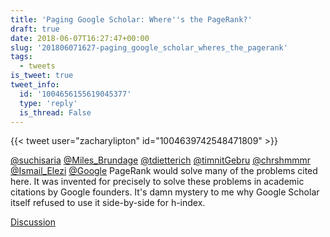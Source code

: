 ```yaml
---
title: 'Paging Google Scholar: Where''s the PageRank?'
draft: true
date: 2018-06-07T16:27:47+00:00
slug: '201806071627-paging_google_scholar_wheres_the_pagerank'
tags:
  - tweets
is_tweet: true
tweet_info:
  id: '1004656155619045377'
  type: 'reply'
  is_thread: False
---
```




{{< tweet user="zacharylipton" id="1004639742548471809" >}}

[@suchisaria](https://x.com/suchisaria) [@Miles_Brundage](https://x.com/Miles_Brundage) [@tdietterich](https://x.com/tdietterich) [@timnitGebru](https://x.com/timnitGebru) [@chrshmmmr](https://x.com/chrshmmmr) [@Ismail_Elezi](https://x.com/Ismail_Elezi) [@Google](https://x.com/Google) PageRank would solve many of the problems cited here. It was invented for precisely to solve these problems in academic citations by Google founders. It's damn mystery to me why Google Scholar itself refused to use it side-by-side for h-index.

[Discussion](https://x.com/sytelus/status/1004656155619045377)
